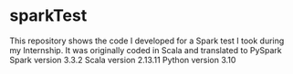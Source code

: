 # sparkTest
This repository shows the code I developed for a Spark test I took during my Internship. It was originally coded in Scala and translated to PySpark
Spark version 3.3.2 Scala version 2.13.11 Python version 3.10
